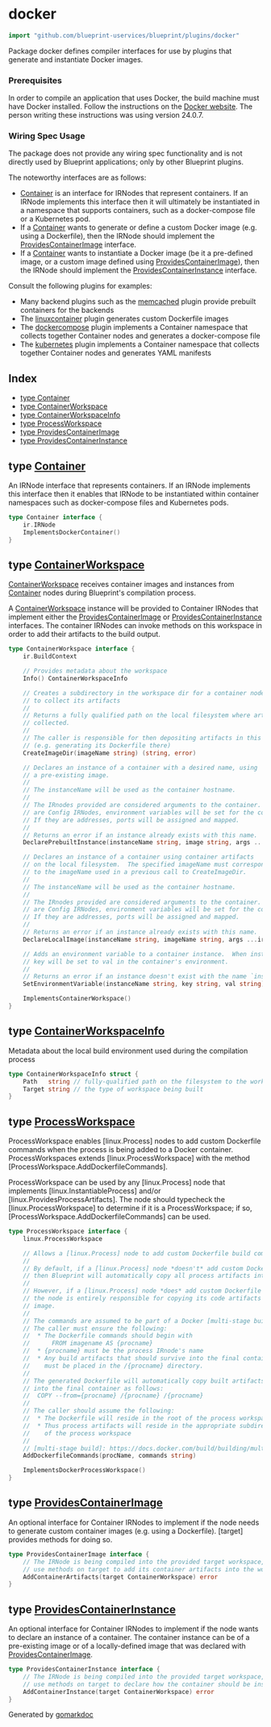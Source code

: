 <!-- Code generated by gomarkdoc. DO NOT EDIT -->

# docker

```go
import "github.com/blueprint-uservices/blueprint/plugins/docker"
```

Package docker defines compiler interfaces for use by plugins that generate and instantiate Docker images.

### Prerequisites

In order to compile an application that uses Docker, the build machine must have Docker installed. Follow the instructions on the [Docker website](<https://docs.docker.com/engine/install/>). The person writing these instructions was using version 24.0.7.

### Wiring Spec Usage

The package does not provide any wiring spec functionality and is not directly used by Blueprint applications; only by other Blueprint plugins.

The noteworthy interfaces are as follows:

- [Container](<#Container>) is an interface for IRNodes that represent containers. If an IRNode implements this interface then it will ultimately be instantiated in a namespace that supports containers, such as a docker\-compose file or a Kubernetes pod.
- If a [Container](<#Container>) wants to generate or define a custom Docker image \(e.g. using a Dockerfile\), then the IRNode should implement the [ProvidesContainerImage](<#ProvidesContainerImage>) interface.
- If a [Container](<#Container>) wants to instantiate a Docker image \(be it a pre\-defined image, or a custom image defined using [ProvidesContainerImage](<#ProvidesContainerImage>)\), then the IRNode should implement the [ProvidesContainerInstance](<#ProvidesContainerInstance>) interface.

Consult the following plugins for examples:

- Many backend plugins such as the [memcached](<https://github.com/Blueprint-uServices/blueprint/tree/main/plugins/memcached>) plugin provide prebuilt containers for the backends
- The [linuxcontainer](<https://github.com/Blueprint-uServices/blueprint/tree/main/plugins/memclinuxcontainerached>) plugin generates custom Dockerfile images
- The [dockercompose](<https://github.com/Blueprint-uServices/blueprint/tree/main/plugins/dockercompose>) plugin implements a Container namespace that collects together Container nodes and generates a docker\-compose file
- The [kubernetes](<https://github.com/Blueprint-uServices/blueprint/tree/main/plugins/kubernetes>) plugin implements a Container namespace that collects together Container nodes and generates YAML manifests

## Index

- [type Container](<#Container>)
- [type ContainerWorkspace](<#ContainerWorkspace>)
- [type ContainerWorkspaceInfo](<#ContainerWorkspaceInfo>)
- [type ProcessWorkspace](<#ProcessWorkspace>)
- [type ProvidesContainerImage](<#ProvidesContainerImage>)
- [type ProvidesContainerInstance](<#ProvidesContainerInstance>)


<a name="Container"></a>
## type [Container](<https://github.com/blueprint-uservices/blueprint/blob/main/plugins/docker/ir.go#L46-L49>)

An IRNode interface that represents containers. If an IRNode implements this interface then it enables that IRNode to be instantiated within container namespaces such as docker\-compose files and Kubernetes pods.

```go
type Container interface {
    ir.IRNode
    ImplementsDockerContainer()
}
```

<a name="ContainerWorkspace"></a>
## type [ContainerWorkspace](<https://github.com/blueprint-uservices/blueprint/blob/main/plugins/docker/ir.go#L90-L138>)

[ContainerWorkspace](<#ContainerWorkspace>) receives container images and instances from [Container](<#Container>) nodes during Blueprint's compilation process.

A [ContainerWorkspace](<#ContainerWorkspace>) instance will be provided to Container IRNodes that implement either the [ProvidesContainerImage](<#ProvidesContainerImage>) or [ProvidesContainerInstance](<#ProvidesContainerInstance>) interfaces. The container IRNodes can invoke methods on this workspace in order to add their artifacts to the build output.

```go
type ContainerWorkspace interface {
    ir.BuildContext

    // Provides metadata about the workspace
    Info() ContainerWorkspaceInfo

    // Creates a subdirectory in the workspace dir for a container node
    // to collect its artifacts
    //
    // Returns a fully qualified path on the local filesystem where artifacts will be
    // collected.
    //
    // The caller is responsible for then depositing artifacts in this directory
    // (e.g. generating its Dockerfile there)
    CreateImageDir(imageName string) (string, error)

    // Declares an instance of a container with a desired name, using
    // a pre-existing image.
    //
    // The instanceName will be used as the container hostname.
    //
    // The IRnodes provided are considered arguments to the container.  If they
    // are Config IRNodes, environment variables will be set for the container instance.
    // If they are addresses, ports will be assigned and mapped.
    //
    // Returns an error if an instance already exists with this name.
    DeclarePrebuiltInstance(instanceName string, image string, args ...ir.IRNode) error

    // Declares an instance of a container using container artifacts
    // on the local filesystem.  The specified imageName must correspond
    // to the imageName used in a previous call to CreateImageDir.
    //
    // The instanceName will be used as the container hostname.
    //
    // The IRnodes provided are considered arguments to the container.  If they
    // are Config IRNodes, environment variables will be set for the container instance.
    // If they are addresses, ports will be assigned and mapped.
    //
    // Returns an error if an instance already exists with this name.
    DeclareLocalImage(instanceName string, imageName string, args ...ir.IRNode) error

    // Adds an environment variable to a container instance.  When instanceName is started,
    // key will be set to val in the container's environment.
    //
    // Returns an error if an instance doesn't exist with the name `instanceName`.
    SetEnvironmentVariable(instanceName string, key string, val string) error

    ImplementsContainerWorkspace()
}
```

<a name="ContainerWorkspaceInfo"></a>
## type [ContainerWorkspaceInfo](<https://github.com/blueprint-uservices/blueprint/blob/main/plugins/docker/ir.go#L78-L81>)

Metadata about the local build environment used during the compilation process

```go
type ContainerWorkspaceInfo struct {
    Path   string // fully-qualified path on the filesystem to the workspace
    Target string // the type of workspace being built
}
```

<a name="ProcessWorkspace"></a>
## type [ProcessWorkspace](<https://github.com/blueprint-uservices/blueprint/blob/main/plugins/docker/ir.go#L147-L180>)

ProcessWorkspace enables \[linux.Process\] nodes to add custom Dockerfile commands when the process is being added to a Docker container. ProcessWorkspaces extends \[linux.ProcessWorkspace\] with the method \[ProcessWorkspace.AddDockerfileCommands\].

ProcessWorkspace can be used by any \[linux.Process\] node that implements \[linux.InstantiableProcess\] and/or \[linux.ProvidesProcessArtifacts\]. The node should typecheck the \[linux.ProcessWorkspace\] to determine if it is a ProcessWorkspace; if so, \[ProcessWorkspace.AddDockerfileCommands\] can be used.

```go
type ProcessWorkspace interface {
    linux.ProcessWorkspace

    // Allows a [linux.Process] node to add custom Dockerfile build commands.
    //
    // By default, if a [linux.Process] node *doesn't* add custom Dockerfile commands,
    // then Blueprint will automatically copy all process artifacts into the container.
    //
    // However, if a [linux.Process] node *does* add custom Dockerfile build commands, then
    // the node is entirely responsible for copying its code artifacts into the container
    // image.
    //
    // The commands are assumed to be part of a Docker [multi-stage build].
    // The caller must ensure the following:
    //  * The Dockerfile commands should begin with
    //  	FROM imagename AS {procname}
    //  * {procname} must be the process IRnode's name
    //  * Any build artifacts that should survive into the final container
    //    must be placed in the /{procname} directory.
    //
    // The generated Dockerfile will automatically copy built artifacts
    // into the final container as follows:
    // 	COPY --from={procname} /{procname} /{procname}
    //
    // The caller should assume the following:
    //  * The Dockerfile will reside in the root of the process workspace
    //  * Thus process artifacts will reside in the appropriate subdirectory
    //    of the process workspace
    //
    // [multi-stage build]: https://docs.docker.com/build/building/multi-stage/
    AddDockerfileCommands(procName, commands string)

    ImplementsDockerProcessWorkspace()
}
```

<a name="ProvidesContainerImage"></a>
## type [ProvidesContainerImage](<https://github.com/blueprint-uservices/blueprint/blob/main/plugins/docker/ir.go#L59-L63>)

An optional interface for Container IRNodes to implement if the node needs to generate custom container images \(e.g. using a Dockerfile\). \[target\] provides methods for doing so.

```go
type ProvidesContainerImage interface {
    // The IRNode is being compiled into the provided target workspace, and should
    // use methods on target to add its container artifacts into the workspace.
    AddContainerArtifacts(target ContainerWorkspace) error
}
```

<a name="ProvidesContainerInstance"></a>
## type [ProvidesContainerInstance](<https://github.com/blueprint-uservices/blueprint/blob/main/plugins/docker/ir.go#L69-L73>)

An optional interface for Container IRNodes to implement if the node wants to declare an instance of a container. The container instance can be of a pre\-existing image or of a locally\-defined image that was declared with [ProvidesContainerImage](<#ProvidesContainerImage>).

```go
type ProvidesContainerInstance interface {
    // The IRNode is being compiled into the provided target workspace, and should
    // use methods on target to declare how the container should be instantiated.
    AddContainerInstance(target ContainerWorkspace) error
}
```

Generated by [gomarkdoc](<https://github.com/princjef/gomarkdoc>)

